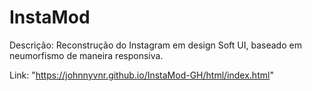 # InstaMod
Descrição: Reconstrução do Instagram em design Soft UI, baseado em neumorfismo de maneira responsiva.


Link: "https://johnnyvnr.github.io/InstaMod-GH/html/index.html"
